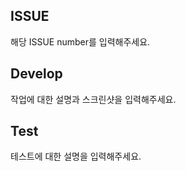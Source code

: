 ## ISSUE
해당 ISSUE number를 입력해주세요.

## Develop
작업에 대한 설명과 스크린샷을 입력해주세요.

## Test
테스트에 대한 설명을 입력해주세요.
